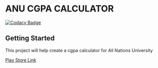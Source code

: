 # ANU CGPA CALCULATOR

[![Codacy Badge](https://api.codacy.com/project/badge/Grade/a1dfa6fb359d44a9b0fa277e0d71e216)](https://app.codacy.com/gh/ANU-TEAM/anu-cgpa-moible-ui?utm_source=github.com&utm_medium=referral&utm_content=ANU-TEAM/anu-cgpa-moible-ui&utm_campaign=Badge_Grade)

## Getting Started

This project will help create a cgpa calculator for All Nations University

[Play Store Link](https://play.google.com/store/apps/details?id=com.anudsc.anucgpa)
